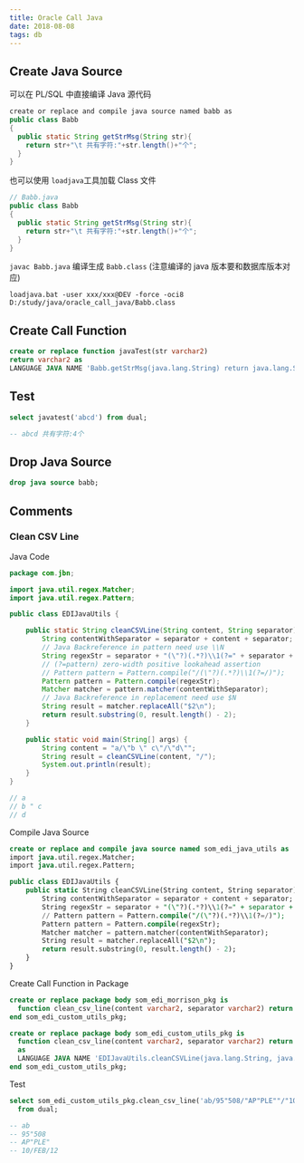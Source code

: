 ```yaml
---
title: Oracle Call Java
date: 2018-08-08
tags: db
---
```


## Create Java Source

可以在 PL/SQL 中直接编译 Java 源代码

```java
create or replace and compile java source named babb as
public class Babb
{
  public static String getStrMsg(String str){
    return str+"\t 共有字符:"+str.length()+"个";
  }
}
```

也可以使用 `loadjava`工具加载 Class 文件

```java
// Babb.java
public class Babb
{
  public static String getStrMsg(String str){
    return str+"\t 共有字符:"+str.length()+"个";
  }
}
```

`javac Babb.java` 编译生成 `Babb.class` (注意编译的 java 版本要和数据库版本对应)

`loadjava.bat -user xxx/xxx@DEV -force -oci8 D:/study/java/oracle_call_java/Babb.class`

## Create Call Function

```sql
create or replace function javaTest(str varchar2)
return varchar2 as
LANGUAGE JAVA NAME 'Babb.getStrMsg(java.lang.String) return java.lang.String';
```

## Test

```sql
select javatest('abcd') from dual;

-- abcd 共有字符:4个
```

## Drop Java Source

```sql
drop java source babb;
```

## Comments

### Clean CSV Line

Java Code

```java
package com.jbn;

import java.util.regex.Matcher;
import java.util.regex.Pattern;

public class EDIJavaUtils {

    public static String cleanCSVLine(String content, String separator) {
        String contentWithSeparator = separator + content + separator;
        // Java Backreference in pattern need use \\N
        String regexStr = separator + "(\"?)(.*?)\\1(?=" + separator + ")";
        // (?=pattern) zero-width positive lookahead assertion
        // Pattern pattern = Pattern.compile("/(\"?)(.*?)\\1(?=/)");
        Pattern pattern = Pattern.compile(regexStr);
        Matcher matcher = pattern.matcher(contentWithSeparator);
        // Java Backreference in replacement need use $N
        String result = matcher.replaceAll("$2\n");
        return result.substring(0, result.length() - 2);
    }

    public static void main(String[] args) {
        String content = "a/\"b \" c\"/\"d\"";
        String result = cleanCSVLine(content, "/");
        System.out.println(result);
    }
}

// a
// b " c
// d
```

Compile Java Source

```sql
create or replace and compile java source named som_edi_java_utils as
import java.util.regex.Matcher;
import java.util.regex.Pattern;

public class EDIJavaUtils {
    public static String cleanCSVLine(String content, String separator) {
        String contentWithSeparator = separator + content + separator;
        String regexStr = separator + "(\"?)(.*?)\\1(?=" + separator + ")";
        // Pattern pattern = Pattern.compile("/(\"?)(.*?)\\1(?=/)");
        Pattern pattern = Pattern.compile(regexStr);
        Matcher matcher = pattern.matcher(contentWithSeparator);
        String result = matcher.replaceAll("$2\n");
        return result.substring(0, result.length() - 2);
    }
}
```

Create Call Function in Package

```sql
create or replace package body som_edi_morrison_pkg is
  function clean_csv_line(content varchar2, separator varchar2) return varchar2;
end som_edi_custom_utils_pkg;

create or replace package body som_edi_custom_utils_pkg is
  function clean_csv_line(content varchar2, separator varchar2) return varchar2 
  as
  LANGUAGE JAVA NAME 'EDIJavaUtils.cleanCSVLine(java.lang.String, java.lang.String) return java.lang.String';
end som_edi_custom_utils_pkg;
```

Test

```sql
select som_edi_custom_utils_pkg.clean_csv_line('ab/95"508/"AP"PLE""/"10/FEB/12"', '/') 
  from dual;

-- ab
-- 95"508
-- AP"PLE"
-- 10/FEB/12
```

